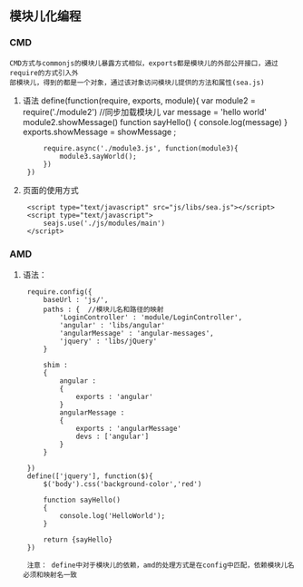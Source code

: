 ## 模块儿化编程

### CMD
	CMD方式与commonjs的模块儿暴露方式相似，exports都是模块儿的外部公开接口，通过require的方式引入外
	部模块儿，得到的都是一个对象，通过该对象访问模块儿提供的方法和属性(sea.js)
1. 语法
		define(function(require, exports, module){
			var module2 = require('./module2') //同步加载模块儿
			var message = 'hello world'
			module2.showMessage()
			function sayHello()
			{
				console.log(message)
			}
			exports.showMessage = showMessage ;
			
			require.async('./module3.js', function(module3){
				module3.sayWorld();
			})
		})
2. 页面的使用方式
		
		<script type="text/javascript" src="js/libs/sea.js"></script>
    	<script type="text/javascript">
        	seajs.use('./js/modules/main')
    	</script>

### AMD

1. 语法：
		
		require.config({
			baseUrl : 'js/',
			paths : {  //模块儿名和路径的映射
				'LoginController' : 'module/LoginController',
				'angular' : 'libs/angular'
				'angularMessage' : 'angular-messages',
				'jquery' : 'libs/jQuery'
			}
			
			shim :  
			{
				angular : 
				{
					exports : 'angular'
				}
				angularMessage : 
				{
					exports : 'angularMessage'
					devs : ['angular']
				}
			}
			
		})
		define(['jquery'], function($){
			$('body').css('background-color','red')

			function sayHello()
			{
				console.log('HelloWorld');
			}

			return {sayHello}
		})

		注意： define中对于模块儿的依赖，amd的处理方式是在config中匹配，依赖模块儿名必须和映射名一致